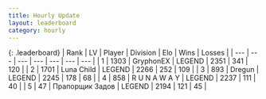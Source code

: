 ```yaml
---
title: Hourly Update
layout: leaderboard
category: hourly
---
```


{: .leaderboard}
| Rank | LV | Player | Division | Elo | Wins | Losses |
| --- | --- | --- | --- | --- | --- | --- |
| <span data-change="0">1</span> | 1303 | <span title="ID: 315148">GryphonEX</span> | LEGEND | <span data-change="0">2351</span> | <span data-change="0">341</span> | <span data-change="0">120</span> |
| <span data-change="0">2</span> | 1701 | <span title="ID: 164871">Luna Child</span> | LEGEND | <span data-change="7">2266</span> | <span data-change="2">252</span> | <span data-change="0">109</span> |
| <span data-change="0">3</span> | 893 | <span title="ID: 337810">Dregun</span> | LEGEND | <span data-change="0">2245</span> | <span data-change="0">178</span> | <span data-change="0">68</span> |
| <span data-change="0">4</span> | 858 | <span title="ID: 66144">R U N A W A Y</span> | LEGEND | <span data-change="0">2237</span> | <span data-change="0">111</span> | <span data-change="0">40</span> |
| <span data-change="0">5</span> | 47 | <span title="ID: 612521">Прапорщик Задов</span> | LEGEND | <span data-change="0">2194</span> | <span data-change="0">121</span> | <span data-change="0">45</span> |